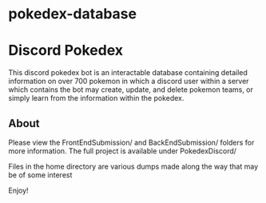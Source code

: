 # pokedex-database

# Discord Pokedex

This discord pokedex bot is an interactable database containing detailed information on over 700 pokemon in which a discord user within a server which contains the bot may create, update, and delete pokemon teams, or simply learn from the information within the pokedex. 

## About

Please view the FrontEndSubmission/ and BackEndSubmission/ folders for more information. The full project is available under PokedexDiscord/

Files in the home directory are various dumps made along the way that may be of some interest

Enjoy!